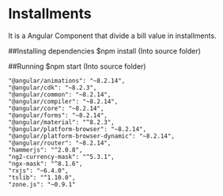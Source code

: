 # Installments
It is a Angular Component that divide a bill value in installments.

##Installing dependencies
$npm install (Into source folder)

##Running
$npm start (Into source folder)

    "@angular/animations": "~8.2.14",
    "@angular/cdk": "~8.2.3",
    "@angular/common": "~8.2.14",
    "@angular/compiler": "~8.2.14",
    "@angular/core": "~8.2.14",
    "@angular/forms": "~8.2.14",
    "@angular/material": "^8.2.3",
    "@angular/platform-browser": "~8.2.14",
    "@angular/platform-browser-dynamic": "~8.2.14",
    "@angular/router": "~8.2.14",
    "hammerjs": "^2.0.8",
    "ng2-currency-mask": "^5.3.1",
    "ngx-mask": "^8.1.6",
    "rxjs": "~6.4.0",
    "tslib": "^1.10.0",
    "zone.js": "~0.9.1"
